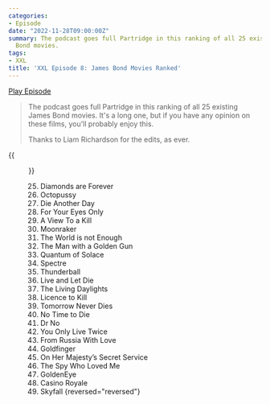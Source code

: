 ```yaml
---
categories:
- Episode
date: "2022-11-28T09:00:00Z"
summary: The podcast goes full Partridge in this ranking of all 25 existing James
  Bond movies.
tags:
- XXL
title: 'XXL Episode 8: James Bond Movies Ranked'
---
```


[Play Episode](https://www.patreon.com/posts/xxl-episode-8-75184810)
> The podcast goes full Partridge in this ranking of all 25 existing James Bond movies. It's a long one, but if you have any opinion on these films, you'll probably enjoy this.
>
> Thanks to Liam Richardson for the edits, as ever.

{{<figure 
    src="/assets/images/bond-tie-fighhter.jpeg" 
    caption="Image credit: Alex" 
    alt="Bond Villain with Tie Fighter">}}

25. Diamonds are Forever
24. Octopussy
23. Die Another Day
22. For Your Eyes Only
21. A View To a Kill
20. Moonraker
19. The World is not Enough
18. The Man with a Golden Gun
17. Quantum of Solace
16. Spectre
15. Thunderball
14. Live and Let Die
13. The Living Daylights
12. Licence to Kill
11. Tomorrow Never Dies
10. No Time to Die
9. Dr No
8. You Only Live Twice
7. From Russia With Love
6. Goldfinger
5. On Her Majesty’s Secret Service
4. The Spy Who Loved Me
3. GoldenEye
2. Casino Royale
1. Skyfall
{reversed="reversed"}